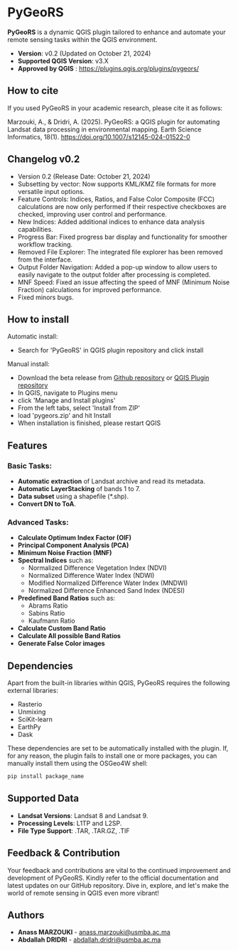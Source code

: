 # PyGeoRS

**PyGeoRS** is a dynamic QGIS plugin tailored to enhance and automate your remote sensing tasks within the QGIS environment.

- **Version**: v0.2 (Updated on October 21, 2024)
- **Supported QGIS Version**: v3.X
- **Approved by QGIS** : https://plugins.qgis.org/plugins/pygeors/

## How to cite
If you used PyGeoRS in your academic research, please cite it as follows:

Marzouki, A., & Dridri, A. (2025). PyGeoRS: a QGIS plugin for automating Landsat data processing in environmental mapping. Earth Science Informatics, 18(1).
https://doi.org/10.1007/s12145-024-01522-0

  ## Changelog v0.2
- Version 0.2 (Release Date: October 21, 2024)
- Subsetting by vector: Now supports KML/KMZ file formats for more versatile input options.
- Feature Controls: Indices, Ratios, and False Color Composite (FCC) calculations are now only performed if their respective checkboxes are checked, improving user control and performance.
- New Indices: Added additional indices to enhance data analysis capabilities.
- Progress Bar: Fixed progress bar display and functionality for smoother workflow tracking.
- Removed File Explorer: The integrated file explorer has been removed from the interface.
- Output Folder Navigation: Added a pop-up window to allow users to easily navigate to the output folder after processing is completed.
- MNF Speed: Fixed an issue affecting the speed of MNF (Minimum Noise Fraction) calculations for improved performance.
- Fixed minors bugs.
  
## How to install
Automatic install:
- Search for 'PyGeoRS' in QGIS plugin repository and click install
  
Manual install:
- Download the beta release from [Github repository](https://github.com/AnassMarzouki/PyGeoRS/releases/download/v0.2/pygeors.zip) or [QGIS Plugin repository](https://plugins.qgis.org/plugins/pygeors/version/0.2/download/)
- In QGIS, navigate to Plugins menu
- click 'Manage and Install plugins'
- From the left tabs, select 'Install from ZIP'
- load 'pygeors.zip' and hit Install
- When installation is finished, please restart QGIS

## Features

### Basic Tasks:
- **Automatic extraction** of Landsat archive and read its metadata.
- **Automatic LayerStacking** of bands 1 to 7.
- **Data subset** using a shapefile (*.shp).
- **Convert DN to ToA**.
  
### Advanced Tasks:
- **Calculate Optimum Index Factor (OIF)**
- **Principal Component Analysis (PCA)**
- **Minimum Noise Fraction (MNF)**
- **Spectral Indices** such as:
  - Normalized Difference Vegetation Index (NDVI)
  - Normalized Difference Water Index (NDWI)
  - Modified Normalized Difference Water Index (MNDWI)
  - Normalized Difference Enhanced Sand Index (NDESI)
- **Predefined Band Ratios** such as:
  - Abrams Ratio
  - Sabins Ratio
  - Kaufmann Ratio
- **Calculate Custom Band Ratio**
- **Calculate All possible Band Ratios**
- **Generate False Color images**

## Dependencies

Apart from the built-in libraries within QGIS, PyGeoRS requires the following external libraries:

- Rasterio
- Unmixing
- SciKit-learn
- EarthPy
- Dask

These dependencies are set to be automatically installed with the plugin. If, for any reason, the plugin fails to install one or more packages, you can manually install them using the OSGeo4W shell:

```bash
pip install package_name
```

## Supported Data

- **Landsat Versions**: Landsat 8 and Landsat 9.
- **Processing Levels**: L1TP and L2SP.
- **File Type Support**: .TAR, .TAR.GZ, .TIF

## Feedback & Contribution

Your feedback and contributions are vital to the continued improvement and development of PyGeoRS. Kindly refer to the official documentation and latest updates on our GitHub repository. Dive in, explore, and let's make the world of remote sensing in QGIS even more vibrant!

## Authors
- **Anass MARZOUKI** - anass.marzouki@usmba.ac.ma
- **Abdallah DRIDRI** - abdallah.dridri@usmba.ac.ma
